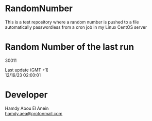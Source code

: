 # RandomNumber    
This is a test repository where a random number is pushed to a file automatically passwordless from a cron job in my Linux CentOS server    
# Random Number of the last run   
30011
      
Last update (GMT +1)    
12/19/23 02:00:01
# Developer    
Hamdy Abou El Anein   
hamdy.aea@protonmail.com
